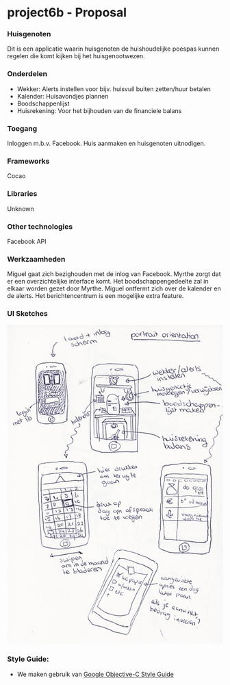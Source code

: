 project6b - Proposal
==========
### Huisgenoten

Dit is een applicatie waarin huisgenoten de huishoudelijke poespas kunnen regelen die komt kijken bij het huisgenootwezen.

### Onderdelen
* Wekker:
Alerts instellen voor bijv. huisvuil buiten zetten/huur betalen
* Kalender:
Huisavondjes plannen
* Boodschappenlijst
* Huisrekening:
Voor het bijhouden van de financiele balans


### Toegang
Inloggen m.b.v. Facebook. Huis aanmaken en huisgenoten uitnodigen.
### Frameworks
Cocao
### Libraries
Unknown
### Other technologies
Facebook API

### Werkzaamheden
Miguel gaat zich bezighouden met de inlog van Facebook. Myrthe zorgt dat er een overzichtelijke interface komt. Het boodschappengedeelte zal in elkaar worden gezet door Myrthe. Miguel ontfermt zich over de kalender en de alerts. Het berichtencentrum is een mogelijke extra feature.

### UI Sketches
![GitHub Logo](https://github.com/mbil/project6b/blob/master/doc/UIsketch.jpg?raw=true)


### Style Guide:
- We maken gebruik van [Google Objective-C Style Guide][1]

[1]: http://google-styleguide.googlecode.com/svn/trunk/objcguide.xml
